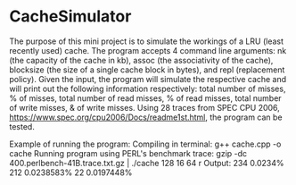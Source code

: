 # CacheSimulator
The purpose of this mini project is to simulate the workings of a LRU (least recently used) cache.
The program accepts 4 command line arguments: nk (the capacity of the cache in kb), assoc (the associativity of the cache), blocksize (the size of a single cache block in bytes), and repl (replacement policy).
Given the input, the program will simulate the respective cache and will print out the following information respectively: total number of misses, % of misses, total number of read misses, % of read misses, total number of write misses, & of write misses.
Using 28 traces from SPEC CPU 2006, https://www.spec.org/cpu2006/Docs/readme1st.html, the program can be tested.

Example of running the program:
Compiling in terminal: g++ cache.cpp -o cache
Running program using PERL's benchmark trace: gzip -dc 400.perlbench-41B.trace.txt.gz | ./cache 128 16 64 r
Output: 234 0.0234% 212 0.0238583% 22 0.0197448% 

